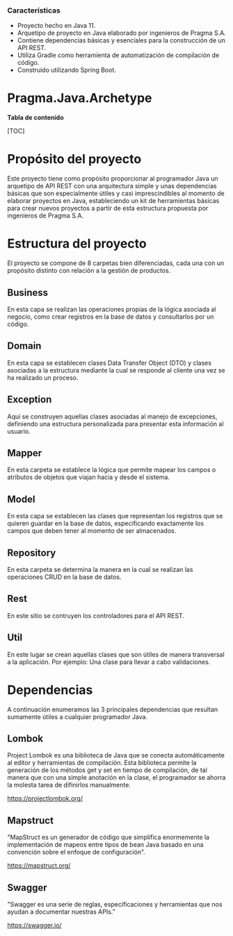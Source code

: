 ### Características

- Proyecto hecho en Java 11.
- Arquetipo de proyecto en Java elaborado por ingenieros de Pragma S.A.
- Contiene dependencias básicas y  esenciales para la construcción de un API REST.
- Utiliza Gradle como herramienta de automatización de compilación de código.
- Construido utilizando Spring Boot.


# Pragma.Java.Archetype

**Tabla de contenido**

[TOC]

# Propósito del proyecto

Este proyecto tiene como propósito proporcionar al programador Java un arquetipo de API REST con una arquitectura simple y unas dependencias básicas que son especialmente útiles y casi imprescindibles al momento de elaborar proyectos en Java, estableciendo un kit de herramientas básicas para crear nuevos proyectos a partir de esta estructura propuesta por ingenieros de Pragma S.A.

# Estructura del proyecto

El proyecto se compone de 8 carpetas bien diferenciadas, cada una con un propósito distinto con relación a la gestión de productos.

## Business
En esta capa se realizan las operaciones propias de la lógica asociada al negocio, como crear registros en la base de datos y consultarlos por un código.

## Domain
En esta capa se establecen clases Data Transfer Object (DTO) y clases asociadas a la estructura mediante la cual se responde al cliente una vez se ha realizado un proceso.

## Exception
Aquí se construyen aquellas clases asociadas al manejo de excepciones, definiendo una estructura personalizada para presentar esta información al usuario.

## Mapper
En esta carpeta se establece la lógica que permite mapear los campos o atributos de objetos que viajan hacia y desde el sistema. 

## Model
En esta capa se establecen las clases que representan los registros que se quieren guardar en la base de datos, especificando exactamente los campos que deben tener al momento de ser almacenados.

## Repository
En esta carpeta se determina la manera en la cual se realizan las operaciones CRUD en la base de datos.

## Rest
En este sitio se contruyen los controladores para el API REST.

## Util
En este lugar se crean aquellas clases que son útiles de manera transversal a la aplicación. Por ejemplo: Una clase para llevar a cabo validaciones.

# Dependencias

A continuación enumeramos las 3 principales dependencias que resultan sumamente útiles a cualquier programador Java.

## Lombok

Project Lombok es una biblioteca de Java que se conecta automáticamente al editor y herramientas de compilación. Esta biblioteca permite la generación de los métodos get y set en tiempo de compilación, de tal manera que con una simple anotación en la clase, el programador se ahorra la molesta tarea de difinirlos manualmente.

<https://projectlombok.org/>

## Mapstruct

"MapStruct es un generador de código que simplifica enormemente la implementación de mapeos entre tipos de bean Java basado en una convención sobre el enfoque de configuración".

<https://mapstruct.org/>

## Swagger
"Swagger es una serie de reglas, especificaciones y herramientas que nos ayudan a documentar nuestras APIs.”

<https://swagger.io/>
